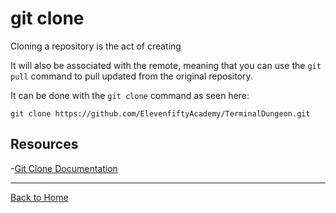 # git clone

Cloning a repository is the act of creating

It will also be associated with the remote, meaning that you can use the `git pull` command to pull updated from the original repository. 

It can be done with the `git clone` command as seen here:

```
git clone https://github.com/ElevenfiftyAcademy/TerminalDungeon.git
```

## Resources

-[Git Clone Documentation](https://git-scm.com/docs/git-clone)

---

[Back to Home](../README.md)


